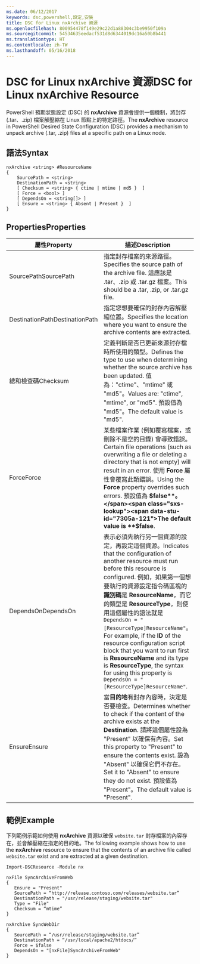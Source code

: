 ```yaml
---
ms.date: 06/12/2017
keywords: dsc,powershell,設定,安裝
title: DSC for Linux nxArchive 資源
ms.openlocfilehash: 800954478f149e29c22d1a88304c3be9950f109a
ms.sourcegitcommit: 54534635eedacf531d8d6344019dc16a50b8b441
ms.translationtype: HT
ms.contentlocale: zh-TW
ms.lasthandoff: 05/16/2018
---
```

# <a name="dsc-for-linux-nxarchive-resource"></a><span data-ttu-id="7305a-103">DSC for Linux nxArchive 資源</span><span class="sxs-lookup"><span data-stu-id="7305a-103">DSC for Linux nxArchive Resource</span></span>

<span data-ttu-id="7305a-104">PowerShell 預期狀態設定 (DSC) 的 **nxArchive** 資源會提供一個機制，將封存 (.tar、.zip) 檔案解壓縮在 Linux 節點上的特定路徑。</span><span class="sxs-lookup"><span data-stu-id="7305a-104">The **nxArchive** resource in PowerShell Desired State Configuration (DSC) provides a mechanism to unpack archive (.tar, .zip) files at a specific path on a Linux node.</span></span>

## <a name="syntax"></a><span data-ttu-id="7305a-105">語法</span><span class="sxs-lookup"><span data-stu-id="7305a-105">Syntax</span></span>

```
nxArchive <string> #ResourceName
{
    SourcePath = <string>
    DestinationPath = <string>
    [ Checksum = <string> { ctime | mtime | md5 }  ]
    [ Force = <bool> ]
    [ DependsOn = <string[]> ]
    [ Ensure = <string> { Absent | Present }  ]
}
```

## <a name="properties"></a><span data-ttu-id="7305a-106">Properties</span><span class="sxs-lookup"><span data-stu-id="7305a-106">Properties</span></span>

|  <span data-ttu-id="7305a-107">屬性</span><span class="sxs-lookup"><span data-stu-id="7305a-107">Property</span></span> |  <span data-ttu-id="7305a-108">描述</span><span class="sxs-lookup"><span data-stu-id="7305a-108">Description</span></span> |
|---|---|
| <span data-ttu-id="7305a-109">SourcePath</span><span class="sxs-lookup"><span data-stu-id="7305a-109">SourcePath</span></span>| <span data-ttu-id="7305a-110">指定封存檔案的來源路徑。</span><span class="sxs-lookup"><span data-stu-id="7305a-110">Specifies the source path of the archive file.</span></span> <span data-ttu-id="7305a-111">這應該是 .tar、.zip 或 .tar.gz 檔案。</span><span class="sxs-lookup"><span data-stu-id="7305a-111">This should be a .tar, .zip, or .tar.gz file.</span></span> |
| <span data-ttu-id="7305a-112">DestinationPath</span><span class="sxs-lookup"><span data-stu-id="7305a-112">DestinationPath</span></span>| <span data-ttu-id="7305a-113">指定您想要確保的封存內容解壓縮位置。</span><span class="sxs-lookup"><span data-stu-id="7305a-113">Specifies the location where you want to ensure the archive contents are extracted.</span></span>|
| <span data-ttu-id="7305a-114">總和檢查碼</span><span class="sxs-lookup"><span data-stu-id="7305a-114">Checksum</span></span>| <span data-ttu-id="7305a-115">定義判斷是否已更新來源封存檔時所使用的類型。</span><span class="sxs-lookup"><span data-stu-id="7305a-115">Defines the type to use when determining whether the source archive has been updated.</span></span> <span data-ttu-id="7305a-116">值為："ctime"、"mtime" 或 "md5"。</span><span class="sxs-lookup"><span data-stu-id="7305a-116">Values are: "ctime", "mtime", or "md5".</span></span> <span data-ttu-id="7305a-117">預設值為 "md5"。</span><span class="sxs-lookup"><span data-stu-id="7305a-117">The default value is "md5".</span></span>|
| <span data-ttu-id="7305a-118">Force</span><span class="sxs-lookup"><span data-stu-id="7305a-118">Force</span></span>| <span data-ttu-id="7305a-119">某些檔案作業 (例如覆寫檔案，或刪除不是空的目錄) 會導致錯誤。</span><span class="sxs-lookup"><span data-stu-id="7305a-119">Certain file operations (such as overwriting a file or deleting a directory that is not empty) will result in an error.</span></span> <span data-ttu-id="7305a-120">使用 **Force** 屬性會覆寫此類錯誤。</span><span class="sxs-lookup"><span data-stu-id="7305a-120">Using the **Force** property overrides such errors.</span></span> <span data-ttu-id="7305a-121">預設值為 **$false**。</span><span class="sxs-lookup"><span data-stu-id="7305a-121">The default value is **$false**.</span></span>|
| <span data-ttu-id="7305a-122">DependsOn</span><span class="sxs-lookup"><span data-stu-id="7305a-122">DependsOn</span></span> | <span data-ttu-id="7305a-123">表示必須先執行另一個資源的設定，再設定這個資源。</span><span class="sxs-lookup"><span data-stu-id="7305a-123">Indicates that the configuration of another resource must run before this resource is configured.</span></span> <span data-ttu-id="7305a-124">例如，如果第一個想要執行的資源設定指令碼區塊的**識別碼**是 **ResourceName**，而它的類型是 **ResourceType**，則使用這個屬性的語法就是 `DependsOn = "[ResourceType]ResourceName"`。</span><span class="sxs-lookup"><span data-stu-id="7305a-124">For example, if the **ID** of the resource configuration script block that you want to run first is **ResourceName** and its type is **ResourceType**, the syntax for using this property is `DependsOn = "[ResourceType]ResourceName"`.</span></span>|
| <span data-ttu-id="7305a-125">Ensure</span><span class="sxs-lookup"><span data-stu-id="7305a-125">Ensure</span></span>| <span data-ttu-id="7305a-126">當**目的地**有封存內容時，決定是否要檢查。</span><span class="sxs-lookup"><span data-stu-id="7305a-126">Determines whether to check if the content of the archive exists at the **Destination**.</span></span> <span data-ttu-id="7305a-127">請將這個屬性設為 "Present" 以確保有內容。</span><span class="sxs-lookup"><span data-stu-id="7305a-127">Set this property to "Present" to ensure the contents exist.</span></span> <span data-ttu-id="7305a-128">設為 "Absent" 以確保它們不存在。</span><span class="sxs-lookup"><span data-stu-id="7305a-128">Set it to "Absent" to ensure they do not exist.</span></span> <span data-ttu-id="7305a-129">預設值為 "Present"。</span><span class="sxs-lookup"><span data-stu-id="7305a-129">The default value is "Present".</span></span>|

## <a name="example"></a><span data-ttu-id="7305a-130">範例</span><span class="sxs-lookup"><span data-stu-id="7305a-130">Example</span></span>

<span data-ttu-id="7305a-131">下列範例示範如何使用 **nxArchive** 資源以確保 `website.tar` 封存檔案的內容存在，並會解壓縮在指定的目的地。</span><span class="sxs-lookup"><span data-stu-id="7305a-131">The following example shows how to use the **nxArchive** resource to ensure that the contents of an archive file called `website.tar` exist and are extracted at a given destination.</span></span>

```
Import-DSCResource -Module nx

nxFile SyncArchiveFromWeb
{
   Ensure = "Present"
   SourcePath = “http://release.contoso.com/releases/website.tar”
   DestinationPath = "/usr/release/staging/website.tar"
   Type = "File"
   Checksum = “mtime”
}

nxArchive SyncWebDir
{
   SourcePath = “/usr/release/staging/website.tar”
   DestinationPath = “/usr/local/apache2/htdocs/”
   Force = $false
   DependsOn = "[nxFile]SyncArchiveFromWeb"
}
```
